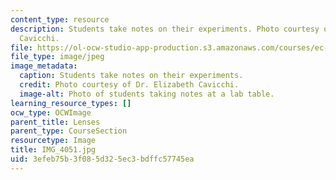 ```yaml
---
content_type: resource
description: Students take notes on their experiments. Photo courtesy of Dr. Elizabeth
  Cavicchi.
file: https://ol-ocw-studio-app-production.s3.amazonaws.com/courses/ec-050-recreate-experiments-from-history-inform-the-future-from-the-past-galileo-january-iap-2010/3efeb75b3f085d325ec3bdffc57745ea_IMG_4051.jpg
file_type: image/jpeg
image_metadata:
  caption: Students take notes on their experiments.
  credit: Photo courtesy of Dr. Elizabeth Cavicchi.
  image-alt: Photo of students taking notes at a lab table.
learning_resource_types: []
ocw_type: OCWImage
parent_title: Lenses
parent_type: CourseSection
resourcetype: Image
title: IMG_4051.jpg
uid: 3efeb75b-3f08-5d32-5ec3-bdffc57745ea
---
```


